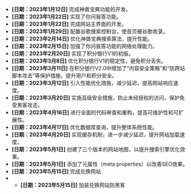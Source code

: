 - **[日期：2023年1月12日]** 完成神兽宝典功能的开发。
- **[日期：2023年1月22日]** 实现了你问我答功能。
- **[日期：2023年1月22日]** 完成网站主界面的开发。
- **[日期：2023年1月29日]** 配置谷歌搜索控制台，使首页被谷歌收录。
- **[日期：2023年2月14日]** 优化神兽宝典搜索算法，提升性能。
- **[日期：2023年2月15日]** 加强了你问我答功能的网络处理能力。
- **[日期：2023年2月20日]** 实现了积分银行V1的初版。
- **[日期：2023年3月8日]** 优化积分银行V1的稳定性，避免积分丢失。
- **[日期：2023年3月11日]** 在积分银行V2.0中增加了“内容安全策略”和“防跨站脚本攻击”等保护措施，提升用户和积分安全。
- **[日期：2023年3月12日]** 引入性能优化措施，减少延迟，提高网站响应速度。
- **[日期：2023年3月20日]** 实施高级安全措施，防止未经授权的访问，保护免受黑客攻击。
- **[日期：2023年4月16日]** 进行全面的代码审查和重构，提高可维护性和可扩展性。
- **[日期：2023年4月17日]** 优化数据库查询，提升整体系统性能。
- **[日期：2023年4月20日]** 实现缓存机制，进一步减少延迟，提升网站加载速度。
- **[日期：2023年5月1日]** 创建了三个版本的网站地图，以提升搜索引擎优化效果。
- **[日期：2023年5月1日]** 添加了元属性（meta properties）以改善SEO效果。
- **[日期：2023年5月15日]** 完成兑换网站
- - **[日期：2023年5月15日]** 加装兑换网站防黑客
